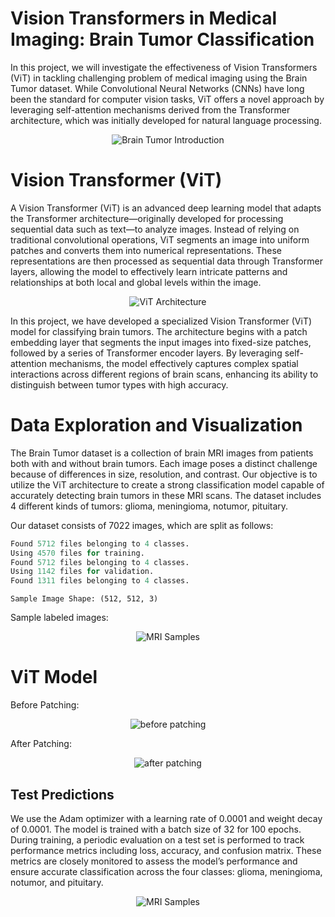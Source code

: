 # Vision Transformers in Medical Imaging: Brain Tumor Classification

In this project, we will investigate the effectiveness of Vision Transformers (ViT) in tackling challenging problem of medical imaging using the Brain Tumor dataset. While Convolutional Neural Networks (CNNs) have long been the standard for computer vision tasks, ViT offers a novel approach by leveraging self-attention mechanisms derived from the Transformer architecture, which was initially developed for natural language processing.

<div align="center">
  <img src="./brain_tumor.jpg" alt="Brain Tumor Introduction">
</div>

# Vision Transformer (ViT)

A Vision Transformer (ViT) is an advanced deep learning model that adapts the Transformer architecture—originally developed for processing sequential data such as text—to analyze images. Instead of relying on traditional convolutional operations, ViT segments an image into uniform patches and converts them into numerical representations. These representations are then processed as sequential data through Transformer layers, allowing the model to effectively learn intricate patterns and relationships at both local and global levels within the image.

<div align="center">
  <img src="./ViT Architecture.png" alt="ViT Architecture">
</div>

In this project, we have developed a specialized Vision Transformer (ViT) model for classifying brain tumors. The architecture begins with a patch embedding layer that segments the input images into fixed-size patches, followed by a series of Transformer encoder layers. By leveraging self-attention mechanisms, the model effectively captures complex spatial interactions across different regions of brain scans, enhancing its ability to distinguish between tumor types with high accuracy.


# Data Exploration and Visualization

The Brain Tumor dataset is a collection of brain MRI images from patients both with and without brain tumors. Each image poses a distinct challenge because of differences in size, resolution, and contrast. Our objective is to utilize the ViT architecture to create a strong classification model capable of accurately detecting brain tumors in these MRI scans. The dataset includes 4 different kinds of tumors: glioma, meningioma, notumor, pituitary.

Our dataset consists of 7022 images, which are split as follows:

```python
Found 5712 files belonging to 4 classes.
Using 4570 files for training.
Found 5712 files belonging to 4 classes.
Using 1142 files for validation.
Found 1311 files belonging to 4 classes.
```
```
Sample Image Shape: (512, 512, 3)
```
Sample labeled images:

<div align="center">
  <img src="./samples.png" alt="MRI Samples">
</div>


# ViT Model

Before Patching:
<div align="center">
  <img src="./before.png" alt="before patching">
</div>

After Patching:
<div align="center">
  <img src="./after.png" alt="after patching">
</div>

## Test Predictions

We use the Adam optimizer with a learning rate of 0.0001 and weight decay of 0.0001. The model is trained with a batch size of 32 for 100 epochs. During training, a periodic evaluation on a test set is performed to track performance metrics including loss, accuracy, and confusion matrix. These metrics are closely monitored to assess the model’s performance and ensure accurate classification across the four classes: glioma, meningioma, notumor, and pituitary.

<div align="center">
  <img src="./samples.png" alt="MRI Samples">
</div>







